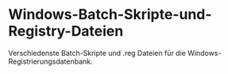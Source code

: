 # Windows-Batch-Skripte-und-Registry-Dateien
Verschiedenste Batch-Skripte und .reg Dateien für die Windows-Registrierungsdatenbank.
